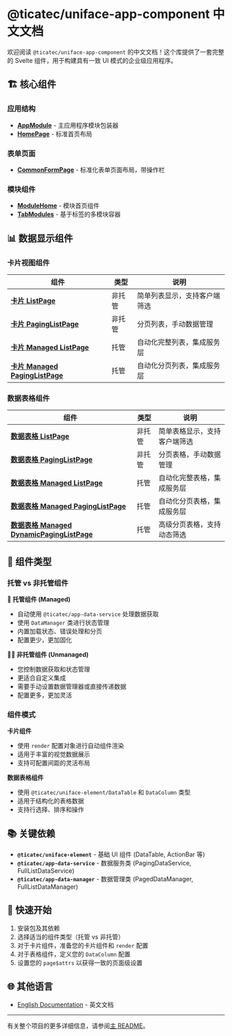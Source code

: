 # @ticatec/uniface-app-component 中文文档

欢迎阅读 `@ticatec/uniface-app-component` 的中文文档！这个库提供了一套完整的 Svelte 组件，用于构建具有一致 UI 模式的企业级应用程序。

## 🏗️ 核心组件

### 应用结构
- [**AppModule**](./AppModule.md) - 主应用程序模块包装器
- [**HomePage**](./HomePage.md) - 标准首页布局

### 表单页面
- [**CommonFormPage**](./CommonFormPage.md) - 标准化表单页面布局，带操作栏

### 模块组件
- [**ModuleHome**](./module-ModuleHome.md) - 模块首页组件
- [**TabModules**](./multiple-modules-TabModules.md) - 基于标签的多模块容器

## 📊 数据显示组件

### 卡片视图组件
| 组件 | 类型 | 说明 |
|------|------|------|
| [**卡片 ListPage**](./card-ListPage.md) | 非托管 | 简单列表显示，支持客户端筛选 |
| [**卡片 PagingListPage**](./card-PagingListPage.md) | 非托管 | 分页列表，手动数据管理 |
| [**卡片 Managed ListPage**](./card-managed-ListPage.md) | 托管 | 自动化完整列表，集成服务层 |
| [**卡片 Managed PagingListPage**](./card-managed-PagingListPage.md) | 托管 | 自动化分页列表，集成服务层 |

### 数据表格组件
| 组件 | 类型 | 说明 |
|------|------|------|
| [**数据表格 ListPage**](./data-table-ListPage.md) | 非托管 | 简单表格显示，支持客户端筛选 |
| [**数据表格 PagingListPage**](./data-table-PagingListPage.md) | 非托管 | 分页表格，手动数据管理 |
| [**数据表格 Managed ListPage**](./data-table-managed-ListPage.md) | 托管 | 自动化完整表格，集成服务层 |
| [**数据表格 Managed PagingListPage**](./data-table-managed-PagingListPage.md) | 托管 | 自动化分页表格，集成服务层 |
| [**数据表格 Managed DynamicPagingListPage**](./data-table-managed-DynamicPagingListPage.md) | 托管 | 高级分页表格，支持动态筛选 |

## 🔧 组件类型

### 托管 vs 非托管组件

**🤖 托管组件 (Managed)**
- 自动使用 `@ticatec/app-data-service` 处理数据获取
- 使用 `DataManager` 类进行状态管理
- 内置加载状态、错误处理和分页
- 配置更少，更加固化

**👨‍💻 非托管组件 (Unmanaged)**
- 您控制数据获取和状态管理
- 更适合自定义集成
- 需要手动设置数据管理器或直接传递数据
- 配置更多，更加灵活

### 组件模式

**卡片组件**
- 使用 `render` 配置对象进行自动组件渲染
- 适用于丰富的视觉数据展示
- 支持可配置间距的灵活布局

**数据表格组件**
- 使用 `@ticatec/uniface-element/DataTable` 和 `DataColumn` 类型
- 适用于结构化的表格数据
- 支持行选择、排序和操作

## 📚 关键依赖

- **`@ticatec/uniface-element`** - 基础 UI 组件 (DataTable, ActionBar 等)
- **`@ticatec/app-data-service`** - 数据服务类 (PagingDataService, FullListDataService)
- **`@ticatec/app-data-manager`** - 数据管理类 (PagedDataManager, FullListDataManager)

## 🚀 快速开始

1. 安装包及其依赖
2. 选择适当的组件类型（托管 vs 非托管）
3. 对于卡片组件，准备您的卡片组件和 `render` 配置
4. 对于表格组件，定义您的 `DataColumn` 配置
5. 设置您的 `page$attrs` 以获得一致的页面级设置

## 🌐 其他语言

- [English Documentation](../en/README.md) - 英文文档

---

有关整个项目的更多详细信息，请参阅[主 README](../../README.md)。